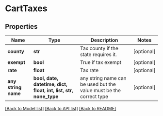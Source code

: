 # CartTaxes


## Properties
Name | Type | Description | Notes
------------ | ------------- | ------------- | -------------
**county** | **str** | Tax county if the state requires it. | [optional] 
**exempt** | **bool** | True if tax exempt | [optional] 
**rate** | **float** | Tax rate | [optional] 
**any string name** | **bool, date, datetime, dict, float, int, list, str, none_type** | any string name can be used but the value must be the correct type | [optional]

[[Back to Model list]](../README.md#documentation-for-models) [[Back to API list]](../README.md#documentation-for-api-endpoints) [[Back to README]](../README.md)


